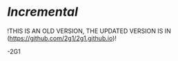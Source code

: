 *Incremental*
================

!THIS IS AN OLD VERSION, THE UPDATED VERSION IS IN (https://github.com/2g1/2g1.github.io)!

-2G1
